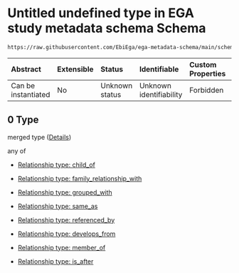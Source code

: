 # Untitled undefined type in EGA study metadata schema Schema

```txt
https://raw.githubusercontent.com/EbiEga/ega-metadata-schema/main/schemas/EGA.study.json#/properties/study_relationships/items/allOf/1/anyOf/2/allOf/0
```



| Abstract            | Extensible | Status         | Identifiable            | Custom Properties | Additional Properties | Access Restrictions | Defined In                                                                 |
| :------------------ | :--------- | :------------- | :---------------------- | :---------------- | :-------------------- | :------------------ | :------------------------------------------------------------------------- |
| Can be instantiated | No         | Unknown status | Unknown identifiability | Forbidden         | Allowed               | none                | [EGA.study.json\*](../../../schemas/EGA.study.json "open original schema") |

## 0 Type

merged type ([Details](ega-18-properties-study-relationships-items-allof-relationship-constraints-for-a-study-anyof-relationships-of-external-accessions-and-urls-optional-ones-allof-0.md))

any of

*   [Relationship type: child_of](ega-12-definitions-relationship-type-child_of.md "check type definition")

*   [Relationship type: family_relationship_with](ega-12-definitions-relationship-type-family_relationship_with.md "check type definition")

*   [Relationship type: grouped_with](ega-12-definitions-relationship-type-grouped_with.md "check type definition")

*   [Relationship type: same_as](ega-12-definitions-relationship-type-same_as.md "check type definition")

*   [Relationship type: referenced_by](ega-12-definitions-relationship-type-referenced_by.md "check type definition")

*   [Relationship type: develops_from](ega-12-definitions-relationship-type-develops_from.md "check type definition")

*   [Relationship type: member_of](ega-12-definitions-relationship-type-member_of.md "check type definition")

*   [Relationship type: is_after](ega-12-definitions-relationship-type-is_after.md "check type definition")
